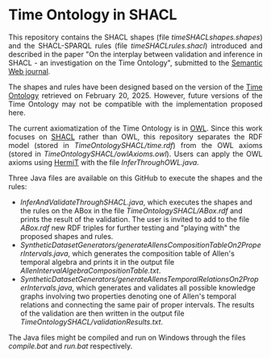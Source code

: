 # Time Ontology in SHACL
<p align="justify">
This repository contains the SHACL shapes (file <i>timeSHACLshapes.shapes</i>) and the SHACL-SPARQL rules (file <i>timeSHACLrules.shacl</i>) introduced and described in the paper "On the interplay between validation and inference in SHACL - an investigation on the Time Ontology", submitted to the <a href="https://www.semantic-web-journal.net">Semantic Web journal</a>.
</p>

<p align="justify">
The shapes and rules have been designed based on the version of the <a href="https://www.w3.org/TR/owl-time">Time Ontology</a> retrieved on February 20, 2025. However, future versions of the Time Ontology may not be compatible with the implementation proposed here.  
</p>

<p align="justify">
The current axiomatization of the Time Ontology is in <a href="https://www.w3.org/OWL">OWL</a>. Since this work focuses on <a href="https://www.w3.org/TR/shacl">SHACL</a> rather than OWL, this repository separates the RDF model (stored in <i>TimeOntologySHACL/time.rdf</i>) from the OWL axioms (stored in <i>TimeOntologySHACL/owlAxioms.owl</i>). Users can apply the OWL axioms using <a href="http://www.hermit-reasoner.com">HermiT</a> with the file <i>InferThroughOWL.java</i>.
</p>
  
<p align="justify">
Three Java files are available on this GitHub to execute the shapes and the rules:
<ul>
  <li><i>InferAndValidateThroughSHACL.java</i>, which executes the shapes and the rules on the ABox in the file <i>TimeOntologySHACL/ABox.rdf</i> and prints the result of the validation. The user is invited to add to the file <i>ABox.rdf</i> new RDF triples for further testing and "playing with" the proposed shapes and rules.</li>
  <li><i>SyntheticDatasetGenerators/generateAllensCompositionTableOn2ProperIntervals.java</i>, which generates the composition table of Allen's temporal algebra and prints it in the output 
    file <i>AllenIntervalAlgebraCompositionTable.txt</i>.</li>
  <li><i>SyntheticDatasetGenerators/generateAllensTemporalRelationsOn2ProperIntervals.java</i>, which generates and validates all possible knowledge graphs involving two properties 
    denoting one of Allen's temporal relations and connecting the same pair of proper intervals. The results of the validation are then written in the output file <i>TimeOntologySHACL/validationResults.txt</i>.</li>
</ul>
The Java files might be compiled and run on Windows through the files <i>compile.bat</i> and <i>run.bat</i> respectively.
</p>
